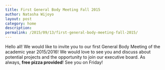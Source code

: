 ```yaml
---
title: First General Body Meeting Fall 2015
author: Natasha Wijoyo
layout: post
category: home
description: 
permalink: /2015/09/13/first-general-body-meeting-fall-2015/
---
```


Hello all! We would like to invite you to our first General Body Meeting of the academic year 2015/2016! We would love to see you and discuss about potential projects and the opportunity to join our executive board. As always, **free pizza provided**! See you on Friday!

